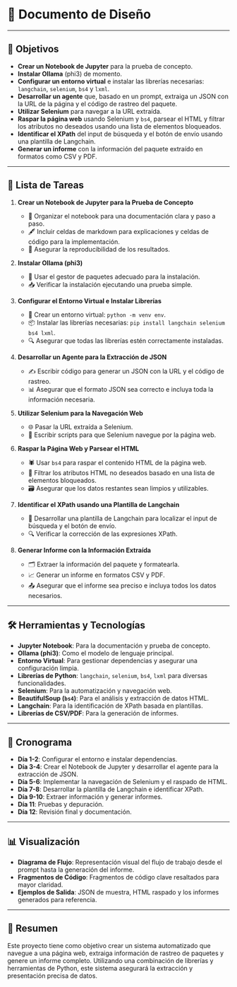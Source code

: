 # 📜 Documento de Diseño

---

## 🎯 Objetivos
- **Crear un Notebook de Jupyter** para la prueba de concepto.
- **Instalar Ollama** (phi3) de momento.
- **Configurar un entorno virtual** e instalar las librerías necesarias: `langchain`, `selenium`, `bs4` y `lxml`.
- **Desarrollar un agente** que, basado en un prompt, extraiga un JSON con la URL de la página y el código de rastreo del paquete.
- **Utilizar Selenium** para navegar a la URL extraída.
- **Raspar la página web** usando Selenium y `bs4`, parsear el HTML y filtrar los atributos no deseados usando una lista de elementos bloqueados.
- **Identificar el XPath** del input de búsqueda y el botón de envío usando una plantilla de Langchain.
- **Generar un informe** con la información del paquete extraído en formatos como CSV y PDF.

---

## 📝 Lista de Tareas

1. **Crear un Notebook de Jupyter para la Prueba de Concepto**
   - 📂 Organizar el notebook para una documentación clara y paso a paso.
   - 🖋️ Incluir celdas de markdown para explicaciones y celdas de código para la implementación.
   - 🧪 Asegurar la reproducibilidad de los resultados.

2. **Instalar Ollama (phi3)**
   - 🔧 Usar el gestor de paquetes adecuado para la instalación.
   - 📥 Verificar la instalación ejecutando una prueba simple.

3. **Configurar el Entorno Virtual e Instalar Librerías**
   - 🐍 Crear un entorno virtual: `python -m venv env`.
   - 📦 Instalar las librerías necesarias: `pip install langchain selenium bs4 lxml`.
   - 🔍 Asegurar que todas las librerías estén correctamente instaladas.

4. **Desarrollar un Agente para la Extracción de JSON**
   - ✍️ Escribir código para generar un JSON con la URL y el código de rastreo.
   - 📊 Asegurar que el formato JSON sea correcto e incluya toda la información necesaria.

5. **Utilizar Selenium para la Navegación Web**
   - 🌐 Pasar la URL extraída a Selenium.
   - 🧭 Escribir scripts para que Selenium navegue por la página web.

6. **Raspar la Página Web y Parsear el HTML**
   - 🕷️ Usar `bs4` para raspar el contenido HTML de la página web.
   - 🚫 Filtrar los atributos HTML no deseados basado en una lista de elementos bloqueados.
   - 🗃️ Asegurar que los datos restantes sean limpios y utilizables.

7. **Identificar el XPath usando una Plantilla de Langchain**
   - 🧩 Desarrollar una plantilla de Langchain para localizar el input de búsqueda y el botón de envío.
   - 🔍 Verificar la corrección de las expresiones XPath.

8. **Generar Informe con la Información Extraída**
   - 🗂️ Extraer la información del paquete y formatearla.
   - 📈 Generar un informe en formatos CSV y PDF.
   - 📤 Asegurar que el informe sea preciso e incluya todos los datos necesarios.

---

## 🛠️ Herramientas y Tecnologías
- **Jupyter Notebook**: Para la documentación y prueba de concepto.
- **Ollama (phi3)**: Como el modelo de lenguaje principal.
- **Entorno Virtual**: Para gestionar dependencias y asegurar una configuración limpia.
- **Librerías de Python**: `langchain`, `selenium`, `bs4`, `lxml` para diversas funcionalidades.
- **Selenium**: Para la automatización y navegación web.
- **BeautifulSoup (`bs4`)**: Para el análisis y extracción de datos HTML.
- **Langchain**: Para la identificación de XPath basada en plantillas.
- **Librerías de CSV/PDF**: Para la generación de informes.

---

## 📅 Cronograma

- **Día 1-2**: Configurar el entorno e instalar dependencias.
- **Día 3-4**: Crear el Notebook de Jupyter y desarrollar el agente para la extracción de JSON.
- **Día 5-6**: Implementar la navegación de Selenium y el raspado de HTML.
- **Día 7-8**: Desarrollar la plantilla de Langchain e identificar XPath.
- **Día 9-10**: Extraer información y generar informes.
- **Día 11**: Pruebas y depuración.
- **Día 12**: Revisión final y documentación.

---

## 📊 Visualización

- **Diagrama de Flujo**: Representación visual del flujo de trabajo desde el prompt hasta la generación del informe.
- **Fragmentos de Código**: Fragmentos de código clave resaltados para mayor claridad.
- **Ejemplos de Salida**: JSON de muestra, HTML raspado y los informes generados para referencia.

---

## 🌟 Resumen
Este proyecto tiene como objetivo crear un sistema automatizado que navegue a una página web, extraiga información de rastreo de paquetes y genere un informe completo. Utilizando una combinación de librerías y herramientas de Python, este sistema asegurará la extracción y presentación precisa de datos.
